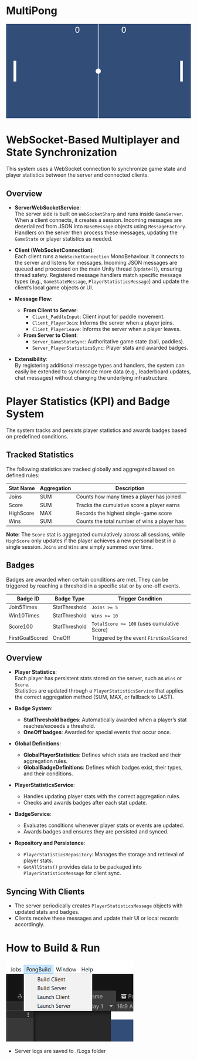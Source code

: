 # MultiPong

![alt text](./imgs/game.png)
 
# WebSocket-Based Multiplayer and State Synchronization

This system uses a WebSocket connection to synchronize game state and player statistics between the server and connected clients.

## Overview

- **ServerWebSocketService**:  
  The server side is built on `WebSocketSharp` and runs inside `GameServer`. When a client connects, it creates a session. Incoming messages are deserialized from JSON into `BaseMessage` objects using `MessageFactory`. Handlers on the server then process these messages, updating the `GameState` or player statistics as needed.

- **Client (WebSocketConnection)**:  
  Each client runs a `WebSocketConnection` MonoBehaviour. It connects to the server and listens for messages. Incoming JSON messages are queued and processed on the main Unity thread (`Update()`), ensuring thread safety. Registered message handlers match specific message types (e.g., `GameStateMessage`, `PlayerStatisticsMessage`) and update the client’s local game objects or UI.

- **Message Flow**:
  - **From Client to Server**:  
    - `Client_PaddleInput`: Client input for paddle movement.  
    - `Client_PlayerJoin`: Informs the server when a player joins.  
    - `Client_PlayerLeave`: Informs the server when a player leaves.
  - **From Server to Client**:  
    - `Server_GameStateSync`: Authoritative game state (ball, paddles).  
    - `Server_PlayerStatisticsSync`: Player stats and awarded badges.

- **Extensibility**:  
  By registering additional message types and handlers, the system can easily be extended to synchronize more data (e.g., leaderboard updates, chat messages) without changing the underlying infrastructure.


# Player Statistics (KPI) and Badge System

The system tracks and persists player statistics and awards badges based on predefined conditions.

## Tracked Statistics

The following statistics are tracked globally and aggregated based on defined rules:

| Stat Name   | Aggregation | Description                                   |
|-------------|-------------|-----------------------------------------------|
| Joins       | SUM         | Counts how many times a player has joined     |
| Score       | SUM         | Tracks the cumulative score a player earns    |
| HighScore   | MAX         | Records the highest single-game score         |
| Wins        | SUM         | Counts the total number of wins a player has  |

**Note:** The `Score` stat is aggregated cumulatively across all sessions, while `HighScore` only updates if the player achieves a new personal best in a single session. `Joins` and `Wins` are simply summed over time.

## Badges

Badges are awarded when certain conditions are met. They can be triggered by reaching a threshold in a specific stat or by one-off events.

| Badge ID         | Badge Type      | Trigger Condition                            |
|------------------|-----------------|-----------------------------------------------|
| Join5Times       | StatThreshold   | `Joins >= 5`                                 |
| Win10Times       | StatThreshold   | `Wins >= 10`                                 |
| Score100         | StatThreshold   | `TotalScore >= 100` (uses cumulative Score)   |
| FirstGoalScored  | OneOff          | Triggered by the event `FirstGoalScored`      |

## Overview

- **Player Statistics**:  
  Each player has persistent stats stored on the server, such as `Wins` or `Score`.  
  Statistics are updated through a `PlayerStatisticsService` that applies the correct aggregation method (SUM, MAX, or fallback to LAST).

- **Badge System**:  
  - **StatThreshold badges**: Automatically awarded when a player’s stat reaches/exceeds a threshold.  
  - **OneOff badges**: Awarded for special events that occur once.

- **Global Definitions**:
  - **GlobalPlayerStatistics**: Defines which stats are tracked and their aggregation rules.
  - **GlobalBadgeDefinitions**: Defines which badges exist, their types, and their conditions.

- **PlayerStatisticsService**:
  - Handles updating player stats with the correct aggregation rules.
  - Checks and awards badges after each stat update.

- **BadgeService**:
  - Evaluates conditions whenever player stats or events are updated.
  - Awards badges and ensures they are persisted and synced.

- **Repository and Persistence**:
  - `PlayerStatisticsRepository`: Manages the storage and retrieval of player stats.
  - `GetAllStats()` provides data to be packaged into `PlayerStatisticsMessage` for client sync.

## Syncing With Clients

- The server periodically creates `PlayerStatisticsMessage` objects with updated stats and badges.
- Clients receive these messages and update their UI or local records accordingly.


# How to Build & Run

![alt text](./imgs/buildmenu.png)

- Server logs are saved to ./Logs folder